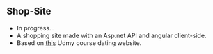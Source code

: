 ## Shop-Site
- In progress...
- A shopping site made with an Asp.net API and angular client-side.
- Based on [this](https://www.udemy.com/course/build-an-app-with-aspnet-core-and-angular-from-scratch/) Udmy course dating website.

